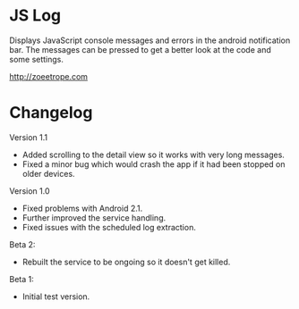 JS Log
======

Displays JavaScript console messages and errors in the android notification 
bar. The messages can be pressed to get a better look at the code and some 
settings. 

http://zoeetrope.com

Changelog
=========

Version 1.1
* Added scrolling to the detail view so it works with very long messages.
* Fixed a minor bug which would crash the app if it had been stopped on older devices.

Version 1.0
* Fixed problems with Android 2.1.
* Further improved the service handling.
* Fixed issues with the scheduled log extraction.

Beta 2:
* Rebuilt the service to be ongoing so it doesn't get killed.

Beta 1:
* Initial test version.